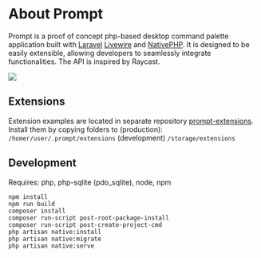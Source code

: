 # About Prompt

Prompt is a proof of concept php-based desktop command palette application built with [Laravel](https://laravel.com/) [Livewire](https://livewire.laravel.com/) and [NativePHP](https://nativephp.com/). It is designed to be easily extensible, allowing developers to seamlessly integrate functionalities. The API is inspired by Raycast.

![](docs/presentation.gif)

## Extensions

Extension examples are located in separate repository [prompt-extensions](https://github.com/MartinPL/prompt-extensions).
Install them by copying folders to
(production): `/homer/user/.prompt/extensions`
(development) `/storage/extensions`

## Development

Requires: php, php-sqlite (pdo_sqlite), node, npm

```
npm install
npm run build
composer install
composer run-script post-root-package-install
composer run-script post-create-project-cmd
php artisan native:install
php artisan native:migrate
php artisan native:serve
```
